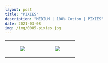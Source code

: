 ```yaml
---
layout: post
title: "PIXIES"
description: "MEDIUM | 100% Cotton | PIXIES"
date: 2021-03-08
img: /img/0085-pixies.jpg
---
```




<table style="width:100%;"><tr><td style="vertical-align:top;">
      <figure class="tmblr-full" data-orig-height="2048" data-orig-width="1365" data-orig-src="https://concertshirts.netlify.app/shirts/0085/0085-01.jpg"><img src="https://64.media.tumblr.com/44a44e962263ad34d7f31ceb741a1f31/599ed672a46b5e64-e3/s540x810/b62a0cd583ceb583cef4adad4b8c83115b3316ae.jpg" data-orig-height="2048" data-orig-width="1365" data-orig-src="https://concertshirts.netlify.app/shirts/0085/0085-01.jpg"/></figure></td>
    <td style="vertical-align:top;">
      <figure class="tmblr-full" data-orig-height="2048" data-orig-width="1365" data-orig-src="https://concertshirts.netlify.app/shirts/0085/0085-02.jpg"><img src="https://64.media.tumblr.com/a638c945449417177a7ed608b204ca7f/599ed672a46b5e64-6f/s540x810/166f3853e7e64c975845ac63cdecece99818ae7e.jpg" data-orig-height="2048" data-orig-width="1365" data-orig-src="https://concertshirts.netlify.app/shirts/0085/0085-02.jpg"/></figure></td>
  </tr></table>
